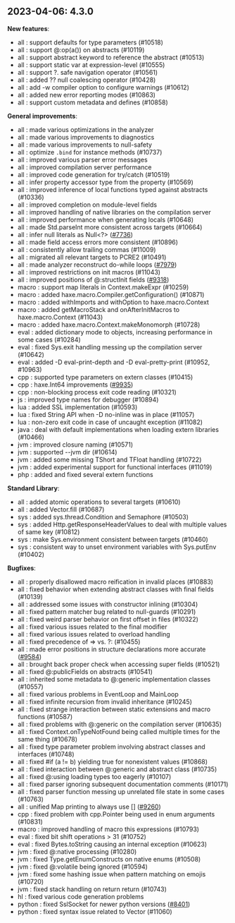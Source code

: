 
## 2023-04-06: 4.3.0

__New features__:

* all : support defaults for type parameters (#10518)
* all : support @:op(a()) on abstracts (#10119)
* all : support abstract keyword to reference the abstract (#10513)
* all : support static var at expression-level (#10555)
* all : support ?. safe navigation operator (#10561)
* all : added ?? null coalescing operator (#10428)
* all : add -w compiler option to configure warnings (#10612)
* all : added new error reporting modes (#10863)
* all : support custom metadata and defines (#10858)

__General improvements__:

* all : made various optimizations in the analyzer
* all : made various improvements to diagnostics
* all : made various improvements to null-safety
* all : optimize `.bind` for instance methods (#10737)
* all : improved various parser error messages
* all : improved compilation server performance
* all : improved code generation for try/catch (#10519)
* all : infer property accessor type from the property (#10569)
* all : improved inference of local functions typed against abstracts (#10336)
* all : improved completion on module-level fields
* all : improved handling of native libraries on the compilation server
* all : improved performance when generating locals (#10648)
* all : made Std.parseInt more consistent across targets (#10664)
* all : infer null literals as Null<?> ([#7736](https://github.com/HaxeFoundation/haxe/issues/7736))
* all : made field access errors more consistent (#10896)
* all : consistently allow trailing commas (#11009)
* all : migrated all relevant targets to PCRE2 (#10491)
* all : made analyzer reconstruct do-while loops ([#7979](https://github.com/HaxeFoundation/haxe/issues/7979))
* all : improved restrictions on init macros (#11043)
* all : improved positions of @:structInit fields ([#9318](https://github.com/HaxeFoundation/haxe/issues/9318))
* macro : support map literals in Context.makeExpr (#10259)
* macro : added haxe.macro.Compiler.getConfiguration() (#10871)
* macro : added withImports and withOption to haxe.macro.Context
* macro : added getMacroStack and onAfterInitMacros to haxe.macro.Context (#11043)
* macro : added haxe.macro.Context.makeMonomorph (#10728)
* eval : added dictionary mode to objects, increasing performance in some cases (#10284)
* eval : fixed Sys.exit handling messing up the compilation server (#10642)
* eval : added -D eval-print-depth and -D eval-pretty-print (#10952, #10963)
* cpp : supported type parameters on extern classes (#10415)
* cpp : haxe.Int64 improvements ([#9935](https://github.com/HaxeFoundation/haxe/issues/9935))
* cpp : non-blocking process exit code reading (#10321)
* js : improved type names for debugger (#10894)
* lua : added SSL implementation (#10593)
* lua : fixed String API when -D no-inline was in place (#11057)
* lua : non-zero exit code in case of uncaught exception (#11082)
* java : deal with default implementations when loading extern libraries (#10466)
* jvm : improved closure naming (#10571)
* jvm : supported --jvm dir (#10614)
* jvm : added some missing TShort and TFloat handling (#10722)
* jvm : added experimental support for functional interfaces (#11019)
* php : added and fixed several extern functions

__Standard Library__:

* all : added atomic operations to several targets (#10610)
* all : added Vector.fill (#10687)
* sys : added sys.thread.Condition and Semaphore (#10503)
* sys : added Http.getResponseHeaderValues to deal with multiple values of same key (#10812)
* sys : make Sys.environment consistent between targets (#10460)
* sys : consistent way to unset environment variables with Sys.putEnv (#10402)

__Bugfixes__:

* all : properly disallowed macro reification in invalid places (#10883)
* all : fixed behavior when extending abstract classes with final fields (#10139)
* all : addressed some issues with constructor inlining (#10304)
* all : fixed pattern matcher bug related to null-guards (#10291)
* all : fixed weird parser behavior on first offset in files (#10322)
* all : fixed various issues related to the final modifier
* all : fixed various issues related to overload handling
* all : fixed precedence of => vs. ?: (#10455)
* all : made error positions in structure declarations more accurate ([#9584](https://github.com/HaxeFoundation/haxe/issues/9584))
* all : brought back proper check when accessing super fields (#10521)
* all : fixed @:publicFields on abstracts (#10541)
* all : inherited some metadata to @:generic implementation classes (#10557)
* all : fixed various problems in EventLoop and MainLoop
* all : fixed infinite recursion from invalid inheritance (#10245)
* all : fixed strange interaction between static extensions and macro functions (#10587)
* all : fixed problems with @:generic on the compilation server (#10635)
* all : fixed Context.onTypeNotFound being called multiple times for the same thing (#10678)
* all : fixed type parameter problem involving abstract classes and interfaces (#10748)
* all : fixed #if (a != b) yielding true for nonexistent values (#10868)
* all : fixed interaction between @:generic and abstract class (#10735)
* all : fixed @:using loading types too eagerly (#10107)
* all : fixed parser ignoring subsequent documentation comments (#10171)
* all : fixed parser function messing up unrelated file state in some cases (#10763)
* all : unified Map printing to always use [] ([#9260](https://github.com/HaxeFoundation/haxe/issues/9260))
* cpp : fixed problem with cpp.Pointer being used in enum arguments (#10831)
* macro : improved handling of macro this expressions (#10793)
* eval : fixed bit shift operations > 31 (#10752)
* eval : fixed Bytes.toString causing an internal exception (#10623)
* jvm : fixed @:native processing (#10280)
* jvm : fixed Type.getEnumConstructs on native enums (#10508)
* jvm : fixed @:volatile being ignored (#10594)
* jvm : fixed some hashing issue when pattern matching on emojis (#10720)
* jvm : fixed stack handling on return return (#10743)
* hl : fixed various code generation problems
* python : fixed SslSocket for newer python versions ([#8401](https://github.com/HaxeFoundation/haxe/issues/8401))
* python : fixed syntax issue related to Vector (#11060)
